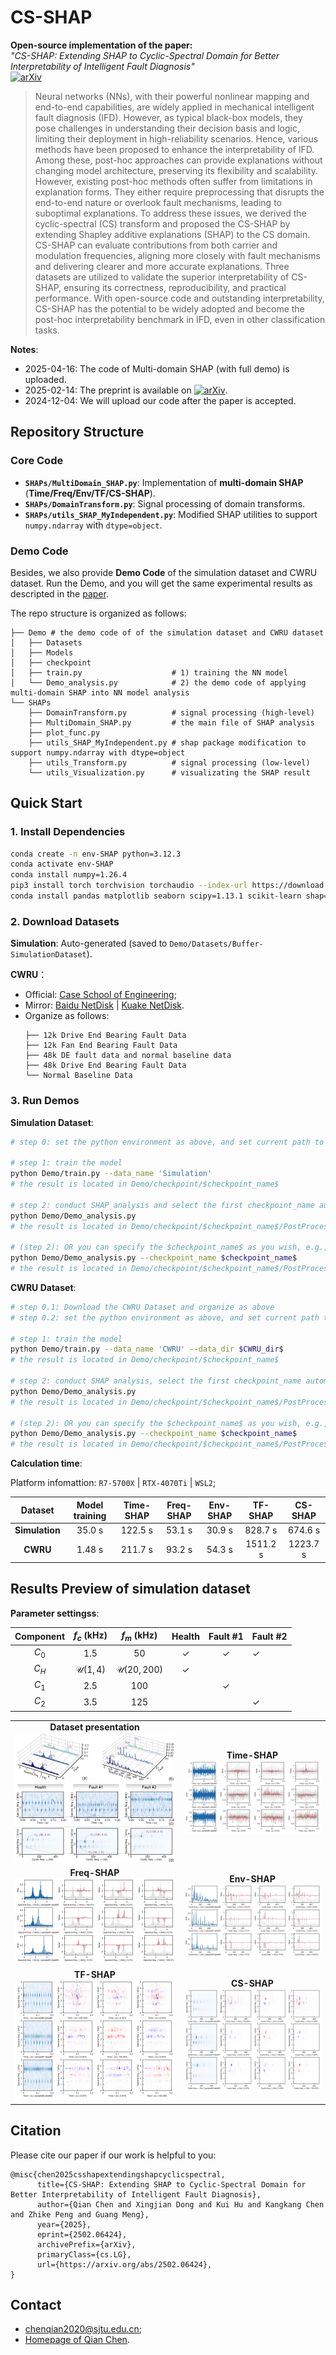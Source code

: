 # CS-SHAP
**Open-source implementation of the paper:**  
*"CS-SHAP: Extending SHAP to Cyclic-Spectral Domain for Better Interpretability of Intelligent Fault Diagnosis"*  
[![arXiv](https://img.shields.io/badge/arXiv-2502.06424-b31b1b.svg)](https://arxiv.org/abs/2502.06424)  

> Neural networks (NNs), with their powerful nonlinear mapping and end-to-end capabilities, are widely applied in mechanical intelligent fault diagnosis (IFD). However, as typical black-box models, they pose challenges in understanding their decision basis and logic, limiting their deployment in high-reliability scenarios. Hence, various methods have been proposed to enhance the interpretability of IFD. Among these, post-hoc approaches can provide explanations without changing model architecture, preserving its flexibility and scalability. However, existing post-hoc methods often suffer from limitations in explanation forms. They either require preprocessing that disrupts the end-to-end nature or overlook fault mechanisms, leading to suboptimal explanations. To address these issues, we derived the cyclic-spectral (CS) transform and proposed the CS-SHAP by extending Shapley additive explanations (SHAP) to the CS domain. CS-SHAP can evaluate contributions from both carrier and modulation frequencies, aligning more closely with fault mechanisms and delivering clearer and more accurate explanations. Three datasets are utilized to validate the superior interpretability of CS-SHAP, ensuring its correctness, reproducibility, and practical performance. With open-source code and outstanding interpretability, CS-SHAP has the potential to be widely adopted and become the post-hoc interpretability benchmark in IFD, even in other classification tasks.

**Notes**:
* 2025-04-16: The code of Multi-domain SHAP (with full demo) is uploaded.
* 2025-02-14: The preprint is available on [![arXiv](https://img.shields.io/badge/arXiv-2502.06424-b31b1b.svg)](https://arxiv.org/abs/2502.06424).
* 2024-12-04: We will upload our code after the paper is accepted.

## Repository Structure  
### Core Code  
- **`SHAPs/MultiDomain_SHAP.py`**: Implementation of **multi-domain SHAP** (**Time/Freq/Env/TF/CS-SHAP**).  
- **`SHAPs/DomainTransform.py`**: Signal processing of domain transforms.  
- **`SHAPs/utils_SHAP_MyIndependent.py`**: Modified SHAP utilities to support `numpy.ndarray` with `dtype=object`.

### Demo Code  
Besides, we also provide **Demo Code**  of the simulation dataset and CWRU dataset. Run the Demo, and you will get the same experimental results as descripted in the [paper](https://arxiv.org/abs/2502.06424).

The repo structure is organized as follows:
```
├── Demo # the demo code of of the simulation dataset and CWRU dataset
│   ├── Datasets
│   ├── Models
│   ├── checkpoint
│   ├── train.py                    # 1) training the NN model
│   └── Demo_analysis.py            # 2) the demo code of applying multi-domain SHAP into NN model analysis
└── SHAPs
    ├── DomainTransform.py          # signal processing (high-level)
    ├── MultiDomain_SHAP.py         # the main file of SHAP analysis
    ├── plot_func.py
    ├── utils_SHAP_MyIndependent.py # shap package modification to support numpy.ndarray with dtype=object
    ├── utils_Transform.py          # signal processing (low-level)
    └── utils_Visualization.py      # visualizating the SHAP result
```

## Quick Start

### 1. Install Dependencies
```bash
conda create -n env-SHAP python=3.12.3
conda activate env-SHAP
conda install numpy=1.26.4
pip3 install torch torchvision torchaudio --index-url https://download.pytorch.org/whl/cu118
conda install pandas matplotlib seaborn scipy=1.13.1 scikit-learn shap=0.42.1
```


### 2. Download Datasets
**Simulation**: Auto-generated (saved to `Demo/Datasets/Buffer-SimulationDataset`).

**CWRU**：

* Official: [Case School of Engineering](https://engineering.case.edu/bearingdatacenter/download-data-file);
* Mirror: [Baidu NetDisk](https://pan.baidu.com/s/1Q7vXZi3BG6205nzKO57scg?pwd=riah) |  [Kuake NetDisk](https://pan.quark.cn/s/7334676ce5be).
* Organize as follows:
  ```
  ├── 12k Drive End Bearing Fault Data
  ├── 12k Fan End Bearing Fault Data
  ├── 48k DE fault data and normal baseline data
  ├── 48k Drive End Bearing Fault Data
  └── Normal Baseline Data
  ```

### 3. Run Demos

**Simulation Dataset**:
``` bash
# step 0: set the python environment as above, and set current path to the project path

# step 1: train the model
python Demo/train.py --data_name 'Simulation' 
# the result is located in Demo/checkpoint/$checkpoint_name$

# step 2: conduct SHAP analysis and select the first checkpoint_name automatically
python Demo/Demo_analysis.py 
# the result is located in Demo/checkpoint/$checkpoint_name$/PostProcess_of_SHAP_Analysis

# (step 2): OR you can specify the $checkpoint_name$ as you wish, e.g., "CNN-CWRU-time-SNR10-0415-002933"
python Demo/Demo_analysis.py --checkpoint_name $checkpoint_name$ 
# the result is located in Demo/checkpoint/$checkpoint_name$/PostProcess_of_SHAP_Analysis$checkpoint_name$
```

**CWRU Dataset**:
``` bash
# step 0.1: Download the CWRU Dataset and organize as above
# step 0.2: set the python environment as above, and set current path to the project path

# step 1: train the model
python Demo/train.py --data_name 'CWRU' --data_dir $CWRU_dir$ 
# the result is located in Demo/checkpoint/$checkpoint_name$

# step 2: conduct SHAP analysis, select the first checkpoint_name automatically
python Demo/Demo_analysis.py 
# the result is located in Demo/checkpoint/$checkpoint_name$/PostProcess_of_SHAP_Analysis

# (step 2): OR you can specify the $checkpoint_name$ as you wish, e.g., "CNN-CWRU-time-SNR10-0415-002933"
python Demo/Demo_analysis.py --checkpoint_name $checkpoint_name$ 
# the result is located in Demo/checkpoint/$checkpoint_name$/PostProcess_of_SHAP_Analysis
```

**Calculation time**:

Platform infomattion: `R7-5700X`  | `RTX-4070Ti` | `WSL2`;

|  Dataset   | Model training | Time-SHAP | Freq-SHAP | Env-SHAP | TF-SHAP  | CS-SHAP  |
| :--------: | :---------: | :-------: | :-------: | :------: | :------: | :------: |
| **Simulation** |   35.0 s    |  122.5 s  |  53.1 s   |  30.9 s  | 828.7 s  | 674.6 s  |
|    **CWRU**    |   1.48 s    |  211.7 s  |  93.2 s   |  54.3 s  | 1511.2 s | 1223.7 s |




## Results Preview of simulation dataset

**Parameter settingss**:

| Component |    $f_c$ (kHz)     |      $f_m$ (kHz)      |    Health    |   Fault #1   | Fault #2     |
| :-------: | :----------------: | :-------------------: | :----------: | :----------: | ------------ |
|   $C_0$   |        1.5         |          50           | $\checkmark$ | $\checkmark$ | $\checkmark$ |
|   $C_H$   | $\mathcal{U}(1,4)$ | $\mathcal{U}(20,200)$ | $\checkmark$ |              |              |
|   $C_1$   |        2.5         |          100          |              | $\checkmark$ |              |
|   $C_2$   |        3.5         |          125          |              |              | $\checkmark$ |

<html>
<table style="width:100%; table-layout: fixed;">
  <tr>
    <td align="center">
      <strong>Dataset presentation</strong><br>
      <img src="./doc/SimuData.jpg" alt="Dataset presentation" width="100%">
    </td>
        <td  align="center"><strong>Time-SHAP</strong><br><img src="./doc/Simulation_time_SHAP_visualization.jpg" alt="Time-SHAP" width="100%"></td>

  </tr>

  <tr>
      <td  align="center"><strong>Freq-SHAP</strong><br><img src="./doc/Simulation_frequency_SHAP_visualization.jpg" alt="Freq-SHAP" width="100%"></td>
    <td  align="center"><strong>Env-SHAP</strong><br><img src="./doc/Simulation_envelope_SHAP_visualization.jpg" alt="Env-SHAP" width="100%"></td>
  </tr>
  <tr>
    <td  align="center"><strong>TF-SHAP</strong><br><img src="./doc/Simulation_STFT_SHAP_visualization.jpg" alt="TF-SHAP" width="100%"></td>
        <td  align="center"><strong>CS-SHAP</strong><br><img src="./doc/Simulation_CS_SHAP_visualization.jpg" alt="CS-SHAP" width="100%"></td>

  </tr>
</table>
</html>


## Citation
Please cite our paper if our work is helpful to you:
```
@misc{chen2025csshapextendingshapcyclicspectral,
      title={CS-SHAP: Extending SHAP to Cyclic-Spectral Domain for Better Interpretability of Intelligent Fault Diagnosis}, 
      author={Qian Chen and Xingjian Dong and Kui Hu and Kangkang Chen and Zhike Peng and Guang Meng},
      year={2025},
      eprint={2502.06424},
      archivePrefix={arXiv},
      primaryClass={cs.LG},
      url={https://arxiv.org/abs/2502.06424}, 
}
```

## Contact
* chenqian2020@sjtu.edu.cn;
* [Homepage of Qian Chen](https://chenqian0618.github.io/Homepage/).
